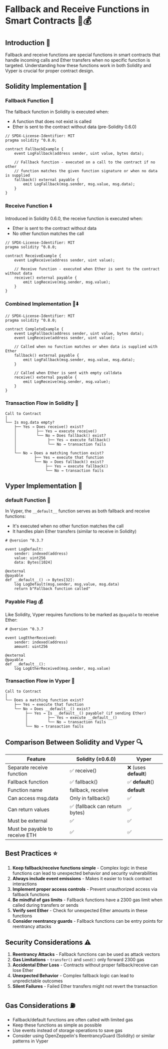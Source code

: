 # Fallback and Receive Functions in Smart Contracts 📨💰

## Introduction 🌟
Fallback and receive functions are special functions in smart contracts that handle incoming calls and Ether transfers when no specific function is targeted. Understanding how these functions work in both Solidity and Vyper is crucial for proper contract design.

## Solidity Implementation 💎

### Fallback Function 🔄
The fallback function in Solidity is executed when:
- A function that does not exist is called
- Ether is sent to the contract without data (pre-Solidity 0.6.0)

```solidity
// SPDX-License-Identifier: MIT
pragma solidity ^0.8.0;

contract FallbackExample {
    event LogFallback(address sender, uint value, bytes data);
    
    // Fallback function - executed on a call to the contract if no other
    // function matches the given function signature or when no data is supplied
    fallback() external payable {
        emit LogFallback(msg.sender, msg.value, msg.data);
    }
}
```

### Receive Function ⬇️
Introduced in Solidity 0.6.0, the receive function is executed when:
- Ether is sent to the contract without data
- No other function matches the call

```solidity
// SPDX-License-Identifier: MIT
pragma solidity ^0.8.0;

contract ReceiveExample {
    event LogReceive(address sender, uint value);
    
    // Receive function - executed when Ether is sent to the contract without data
    receive() external payable {
        emit LogReceive(msg.sender, msg.value);
    }
}
```

### Combined Implementation 🔄⬇️

```solidity
// SPDX-License-Identifier: MIT
pragma solidity ^0.8.0;

contract CompleteExample {
    event LogFallback(address sender, uint value, bytes data);
    event LogReceive(address sender, uint value);
    
    // Called when no function matches or when data is supplied with Ether
    fallback() external payable {
        emit LogFallback(msg.sender, msg.value, msg.data);
    }
    
    // Called when Ether is sent with empty calldata
    receive() external payable {
        emit LogReceive(msg.sender, msg.value);
    }
}
```

### Transaction Flow in Solidity 🌊

```
Call to Contract
│
└── Is msg.data empty?
    ├── Yes → Does receive() exist?
    │         ├── Yes → execute receive()
    │         └── No → Does fallback() exist?
    │              ├── Yes → execute fallback()
    │              └── No → transaction fails
    │
    └── No → Does a matching function exist?
             ├── Yes → execute that function
             └── No → Does fallback() exist?
                  ├── Yes → execute fallback()
                  └── No → transaction fails
```

## Vyper Implementation 🐍

### __default__ Function 🔄
In Vyper, the `__default__` function serves as both fallback and receive functions:
- It's executed when no other function matches the call
- It handles plain Ether transfers (similar to receive in Solidity)

```vyper
# @version ^0.3.7

event LogDefault:
    sender: indexed(address)
    value: uint256
    data: Bytes[1024]

@external
@payable
def __default__() -> Bytes[32]:
    log LogDefault(msg.sender, msg.value, msg.data)
    return b"Fallback function called"
```

### Payable Flag 💰
Like Solidity, Vyper requires functions to be marked as `@payable` to receive Ether:

```vyper
# @version ^0.3.7

event LogEtherReceived:
    sender: indexed(address)
    amount: uint256

@external
@payable
def __default__():
    log LogEtherReceived(msg.sender, msg.value)
```

### Transaction Flow in Vyper 🌊

```
Call to Contract
│
└── Does a matching function exist?
    ├── Yes → execute that function
    └── No → Does __default__() exist?
         ├── Yes → Is __default__() payable? (if sending Ether)
         │         ├── Yes → execute __default__()
         │         └── No → transaction fails
         └── No → transaction fails
```

## Comparison Between Solidity and Vyper 🔍

| Feature | Solidity (≥0.6.0) | Vyper |
|---------|-------------------|-------|
| Separate receive function | ✅ receive() | ❌ (uses __default__) |
| Fallback function | ✅ fallback() | ✅ __default__() |
| Function name | fallback, receive | __default__ |
| Can access msg.data | Only in fallback() | ✅ |
| Can return values | ✅ (fallback can return bytes) | ✅ |
| Must be external | ✅ | ✅ |
| Must be payable to receive ETH | ✅ | ✅ |

## Best Practices ⭐

1. **Keep fallback/receive functions simple** - Complex logic in these functions can lead to unexpected behavior and security vulnerabilities
2. **Always include event emissions** - Makes it easier to track contract interactions
3. **Implement proper access controls** - Prevent unauthorized access via fallback functions
4. **Be mindful of gas limits** - Fallback functions have a 2300 gas limit when called during transfers or sends
5. **Verify sent Ether** - Check for unexpected Ether amounts in these functions
6. **Consider reentrancy guards** - Fallback functions can be entry points for reentrancy attacks

## Security Considerations ⚠️

1. **Reentrancy Attacks** - Fallback functions can be used as attack vectors
2. **Gas Limitations** - `transfer()` and `send()` only forward 2300 gas
3. **Accidental Ether Loss** - Contracts without proper fallback/receive can lose Ether
4. **Unexpected Behavior** - Complex fallback logic can lead to unpredictable outcomes
5. **Silent Failures** - Failed Ether transfers might not revert the transaction

## Gas Considerations ⛽

- Fallback/default functions are often called with limited gas
- Keep these functions as simple as possible
- Use events instead of storage operations to save gas
- Consider using OpenZeppelin's ReentrancyGuard (Solidity) or similar patterns in Vyper
